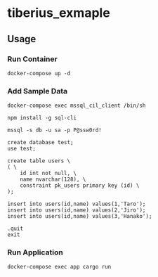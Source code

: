 # tiberius_exmaple

## Usage

### Run Container

```
docker-compose up -d
```

### Add Sample Data

```
docker-compose exec mssql_cil_client /bin/sh
```

```
npm install -g sql-cli
```

```
mssql -s db -u sa -p P@ssw0rd!
```

```
create database test;
use test;
```

```
create table users \
( \
    id int not null, \
    name nvarchar(128), \
    constraint pk_users primary key (id) \
);
```

```
insert into users(id,name) values(1,'Taro');
insert into users(id,name) values(2,'Jiro');
insert into users(id,name) values(3,'Hanako');
```

```
.quit
exit
```


### Run Application

```
docker-compose exec app cargo run
```